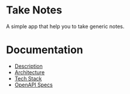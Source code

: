 # Take Notes

A simple app that help you to take generic notes.


# Documentation

* [Description](./docs/description.md)
* [Architecture](./docs/architecture.md) 
* [Tech Stack](./docs/techstack.md)
* [OpenAPI Specs](./gen/openapiv2/apidocs.swagger.json)
